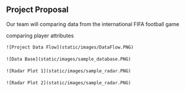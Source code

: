 
## Project Proposal

  Our team will comparing data from the international FIFA football game

  comparing player attributes
  
    ![Project Data Flow](static/images/DataFlow.PNG)
    
    ![Data Base](static/images/sample_database.PNG)
    
    ![Radar Plot 1](static/images/sample_radar.PNG)
    
    ![Radar Plot 2](static/images/sample_radar.PNG)

